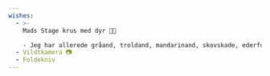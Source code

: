 ```yaml
---
wishes:
  - >-
    Mads Stage krus med dyr 🦆🐰

    - Jeg har allerede gråand, troldand, mandarinand, skovskade, ederfugl og taffeland.
  - Vildtkamera 📷
  - Foldekniv
---
```

